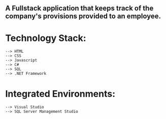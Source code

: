 ## A Fullstack application that keeps track of the company's provisions provided to an employee.

# Technology Stack:
```
--> HTML
--> CSS
--> Javascript
--> C#
--> SQL 
--> .NET Framework
```


# Integrated Environments:
```
--> Visual Studio
--> SQL Server Management Studio
```
